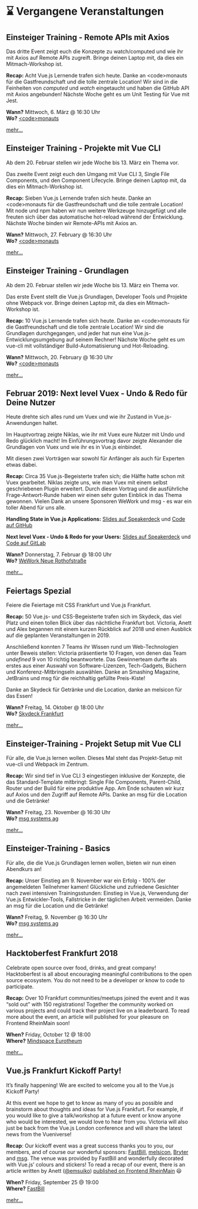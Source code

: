 # :hourglass: Vergangene Veranstaltungen

## Einsteiger Training - Remote APIs mit Axios

Das dritte Event zeigt euch die Konzepte zu watch/computed und wie ihr mit Axios auf Remote APIs zugreift. 
Bringe deinen Laptop mit, da dies ein Mitmach-Workshop ist.

**Recap:** Acht Vue.js Lernende trafen sich heute. Danke an \<code\>monauts für die Gastfreundschaft und die tolle zentrale Location! Wir sind in die Feinheiten von _computed_ und _watch_ eingetaucht und haben die GitHub API mit Axios angebunden! Nächste Woche geht es um Unit Testing für Vue mit Jest.

**Wann?** Mittwoch, 6. März @ 16:30 Uhr</br>
**Wo?** [&lt;code&gt;monauts](locations.md#code-monauts-frankfurt)

[mehr...](/events/learningvue.md)

## Einsteiger Training - Projekte mit Vue CLI

Ab dem 20. Februar stellen wir jede Woche bis 13. März ein Thema vor.

Das zweite Event zeigt euch den Umgang mit Vue CLI 3, Single File Components, und den Component Lifecycle. 
Bringe deinen Laptop mit, da dies ein Mitmach-Workshop ist.

**Recap:** Sieben Vue.js Lernende trafen sich heute. Danke an \<code\>monauts für die Gastfreundschaft und die tolle zentrale Location! Mit node und npm haben wir nun weitere Werkzeuge hinzugefügt und alle freuten sich über das automatische hot-reload während der Entwicklung. Nächste Woche binden wir Remote-APIs mit Axios an.

**Wann?** Mittwoch, 27. February @ 16:30 Uhr</br>
**Wo?** [&lt;code&gt;monauts](locations.md#code-monauts-frankfurt)

[mehr...](/events/learningvue.md)

## Einsteiger Training - Grundlagen

Ab dem 20. Februar stellen wir jede Woche bis 13. März ein Thema vor.

Das erste Event stellt die Vue.js Grundlagen, Developer Tools und Projekte ohne Webpack vor.
Bringe deinen Laptop mit, da dies ein Mitmach-Workshop ist.

**Recap:** 10 Vue.js Lernende trafen sich heute. Danke an \<code\>monauts für die Gastfreundschaft und die tolle zentrale Location! Wir sind die Grundlagen durchgegangen, und jeder hat nun eine Vue.js-Entwicklungsumgebung auf seinem Rechner! Nächste Woche geht es um vue-cli mit vollständiger Build-Automatisierung und Hot-Reloading.

**Wann?** Mittwoch, 20. February @ 16:30 Uhr</br>
**Wo?** [&lt;code&gt;monauts](locations.md#code-monauts-frankfurt)

[mehr...](/events/learningvue.md)

## Februar 2019: Next level Vuex - Undo & Redo für Deine Nutzer

Heute drehte sich alles rund um Vuex und wie ihr Zustand in Vue.js-Anwendungen haltet.

Im Hauptvortrag zeigte Niklas, wie ihr mit Vuex eure Nutzer mit Undo und Redo glücklich macht! Im Einführungsvortrag davor zeigte Alexander die Grundlagen von Vuex und wie ihr es in Vue.js einbindet. 

Mit diesen zwei Vorträgen war sowohl für Anfänger als auch für Experten etwas dabei.

**Recap:** Circa 35 Vue.js-Begeisterte trafen sich; die Hälfte hatte schon mit Vuex gearbeitet. Niklas zeigte uns, wie man Vuex mit einem selbst geschriebenen Plugin erweitert. Durch diesen Vortrag und die ausführliche Frage-Antwort-Runde haben wir einen sehr guten Einblick in das Thema gewonnen. Vielen Dank an unsere Sponsoren WeWork und msg - es war ein toller Abend für uns alle.

**Handling State in Vue.js Applications:** [Slides auf Speakerdeck](https://speakerdeck.com/ahus1/handling-state-in-vue-dot-js-applications) und [Code auf GitHub](https://github.com/ahus1/state-handling-in-vue)

**Next level Vuex - Undo & Redo for your Users:** [Slides auf Speakerdeck](https://speakerdeck.com/nlochschmidt/next-level-vuex) und [Code auf GitLab](https://gitlab.com/nlochschmidt/vuex-undo-redo-talk)

**Wann?** Donnerstag, 7. Februar @ 18:00 Uhr</br>
**Wo?** [WeWork Neue Rothofstraße](locations.md#wework-neue-rothofstrasse)

[mehr...](https://www.meetup.com/vuejsfrankfurt/events/255459806/)

## Feiertags Spezial

Feiere die Feiertage mit CSS Frankfurt und Vue.js Frankfurt.

**Recap:** 50 Vue.js- und CSS-Begeisterte trafen sich im Skydeck, das viel Platz und einen tollen Blick über das nächtliche Frankfurt bot. Victoria, Anett und Alex begannen mit einem kurzen Rückblick auf 2018 und einen Ausblick auf die geplanten Veranstaltungen in 2019.

Anschließend konnten 7 Teams ihr Wissen rund um Web-Technologien unter Beweis stellen: Victoria präsentierte 10 Fragen, von denen das Team _undefined_ 9 von 10 richtig beantwortete. 
Das Gewinnerteam durfte als erstes aus einer Auswahl von Software-Lizenzen, Tech-Gadgets, Büchern und Konferenz-Mitbringseln auswählen. Danke an Smashing Magazine, JetBrains und msg für die reichhaltig gefüllte Preis-Kiste!

Danke an Skydeck für Getränke und die Location, danke an melsicon für das Essen! 

**Wann?** Freitag, 14. Oktober @ 18:00 Uhr</br>
**Wo?** [Skydeck Frankfurt](locations.md#skydeck-frankfurt)

[mehr...](https://www.meetup.com/vuejsfrankfurt/events/255141413/)


## Einsteiger-Training - Projekt Setup mit Vue CLI

Für alle, die Vue.js lernen wollen. Dieses Mal steht das Projekt-Setup mit vue-cli und Webpack im Zentrum.

**Recap:** Wir sind tief in Vue CLI 3 eingestiegen inklusive der Konzepte, die das Standard-Template mitbringt: Single File Components, Parent-Child, Router und der Build für eine produktive App. Am Ende schauten wir kurz auf Axios und den Zugriff auf Remote APIs.
Danke an msg für die Location und die Getränke!

**Wann?** Freitag, 23. November @ 16:30 Uhr</br>
**Wo?** [msg systems ag](locations.md#msg-systems-ag)

[mehr...](/events/learningvue.md)

## Einsteiger-Training - Basics

Für alle, die die Vue.js Grundlagen lernen wollen, bieten wir nun einen Abendkurs an!

**Recap:** Unser Einstieg am 9. November war ein Erfolg - 100% der angemeldeten Teilnehmer kamen! 
Glückliche und zufriedene Gesichter nach zwei intensiven Trainingsstunden: Einstieg in Vue.js, Verwendung der Vue.js Entwickler-Tools, Fallstricke in der täglichen Arbeit vermeiden. Danke an msg für die Location und die Getränke!

**Wann?** Freitag, 9. November @ 16:30 Uhr</br>
**Wo?** [msg systems ag](locations.md#msg-systems-ag)

[mehr...](/events/learningvue.md)

## Hacktoberfest Frankfurt 2018

Celebrate open source over food, drinks, and great company! Hacktoberfest is all about encouraging meaningful contributions to the open source ecosystem. You do not need to be a developer or know to code to participate.

**Recap:** Over 10 Frankfurt communities/meetups joined the event and it was “sold out” with 150 registrations! Together the community worked on various projects and could track their project live on a leaderboard. To read more about the event, an article will published for your pleasure on Frontend RheinMain soon!

**When?** Friday, October 12 @ 18:00</br>
**Where?** [Mindspace Eurotheum](locations.md#mindspace-eurotheum)

[mehr...](https://www.eventbrite.com/e/hacktoberfest-frankfurt-2018-tickets-50225231018)

## Vue.js Frankfurt Kickoff Party!

It’s finally happening! We are excited to welcome you all to the Vue.js Kickoff Party!

At this event we hope to get to know as many of you as possible and brainstorm about thoughts and ideas for Vue.js Frankfurt. For example, if you would like to give a talk/workshop at a future event or know anyone who would be interested, we would love to hear from you. Victoria will also just be back from the Vue.js London conference and will share the latest news from the Vueniverse!

**Recap**: Our kickoff event was a great success thanks you to you, our members, and of course our wonderful sponsors: [FastBill](https://www.fastbill.com/), [melsicon](https://melsicon.de/), [Bryter](https://bryter.io/) and [msg](https://www.msg.group/). The venue was provided by FastBill and wonderfully decorated with Vue.js’ colours and stickers! To read a recap of our event, there is an article written by Anett ([@emsuiko](https://twitter.com/emsuiko)) [published on Frontend RheinMain](https://www.frontend-rheinmain.de/2018/09/30/vuejs-frankfurt-kickoff.html) :smiley:

**When?** Friday, September 25 @ 19:00</br>
**Where?** [FastBill](locations.md#fastbill)

[mehr...](https://www.meetup.com/vuejsfrankfurt/events/254211360/)

<!-- ## :speaking_head:/:tada: etc [EVENT TITLE]

[BRIEF EVENT DESCRIPTION]

**When?** [DAY], [MONTH] [DAY] @ [TIME]</br>
**Where?** [LOCATION]

[mehr...](LINK TO EVENT) -->
